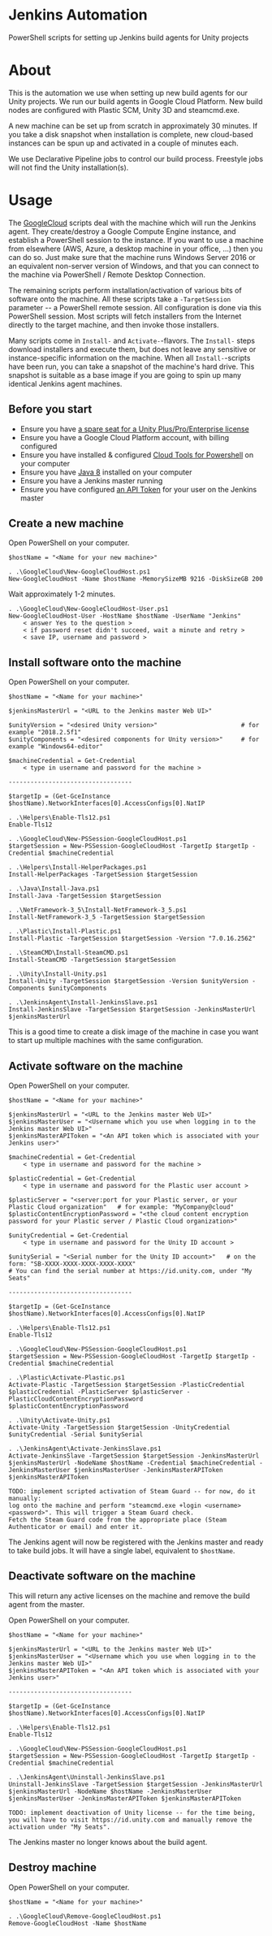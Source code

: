 # Jenkins Automation

PowerShell scripts for setting up Jenkins build agents for Unity projects

# About

This is the automation we use when setting up new build agents for our Unity projects. We run our build agents in Google Cloud Platform.
New build nodes are configured with Plastic SCM, Unity 3D and steamcmd.exe.

A new machine can be set up from scratch in approximately 30 minutes. If you take a disk snapshot when installation is complete, new cloud-based instances can be spun up and activated in a couple of minutes each.

We use Declarative Pipeline jobs to control our build process. Freestyle jobs will not find the Unity installation(s).

# Usage

The [GoogleCloud](GoogleCloud) scripts deal with the machine which will run the Jenkins agent. They create/destroy a Google Compute Engine instance,
and establish a PowerShell session to the instance. If you want to use a machine from elsewhere (AWS, Azure, a desktop machine in your office, ...) then you can do so.
Just make sure that the machine runs Windows Server 2016 or an equivalent non-server version of Windows, and that you can connect to the machine via PowerShell / Remote Desktop Connection.

The remaining scripts perform installation/activation of various bits of software onto the machine.
All these scripts take a `-TargetSession` parameter -- a PowerShell remote session. All configuration is done via this PowerShell session.
Most scripts will fetch installers from the Internet directly to the target machine, and then invoke those installers.

Many scripts come in `Install-` and `Activate-`-flavors. The `Install-` steps download installers and execute them, but does not leave any sensitive or instance-specific information on the machine. When all `Install-`-scripts have been run, you can take a snapshot of the machine's hard drive. This snapshot is suitable as a base image if you are going to spin up many identical Jenkins agent machines.

## Before you start

- Ensure you have [a spare seat for a Unity Plus/Pro/Enterprise license](https://github.com/falldamagestudio/JenkinsAutomation/tree/master/Unity#license-management)
- Ensure you have a Google Cloud Platform account, with billing configured
- Ensure you have installed & configured [Cloud Tools for Powershell](https://cloud.google.com/tools/powershell/docs/quickstart) on your computer
- Ensure you have [Java 8](https://www.oracle.com/technetwork/java/javase/downloads/jre8-downloads-2133155.html) installed on your computer
- Ensure you have a Jenkins master running
- Ensure you have configured [an API Token](https://jenkins.io/blog/2018/07/02/new-api-token-system/) for your user on the Jenkins master

## Create a new machine

Open PowerShell on your computer.
```
$hostName = "<Name for your new machine>"

. .\GoogleCloud\New-GoogleCloudHost.ps1
New-GoogleCloudHost -Name $hostName -MemorySizeMB 9216 -DiskSizeGB 200
```
Wait approximately 1-2 minutes.
```
. .\GoogleCloud\New-GoogleCloudHost-User.ps1
New-GoogleCloudHost-User -HostName $hostName -UserName "Jenkins"
	< answer Yes to the question >
	< if password reset didn't succeed, wait a minute and retry >
	< save IP, username and password >
```

## Install software onto the machine

Open PowerShell on your computer.
```
$hostName = "<Name for your machine>"

$jenkinsMasterUrl = "<URL to the Jenkins master Web UI>"

$unityVersion = "<desired Unity version>"                       # for example "2018.2.5f1"
$unityComponents = "<desired components for Unity version>"     # for example "Windows64-editor"

$machineCredential = Get-Credential
	< type in username and password for the machine >

----------------------------------

$targetIp = (Get-GceInstance $hostName).NetworkInterfaces[0].AccessConfigs[0].NatIP

. .\Helpers\Enable-Tls12.ps1
Enable-Tls12

. .\GoogleCloud\New-PSSession-GoogleCloudHost.ps1
$targetSession = New-PSSession-GoogleCloudHost -TargetIp $targetIp -Credential $machineCredential

. .\Helpers\Install-HelperPackages.ps1
Install-HelperPackages -TargetSession $targetSession

. .\Java\Install-Java.ps1
Install-Java -TargetSession $targetSession

. .\NetFramework-3_5\Install-NetFramework-3_5.ps1
Install-NetFramework-3_5 -TargetSession $targetSession

. .\Plastic\Install-Plastic.ps1
Install-Plastic -TargetSession $targetSession -Version "7.0.16.2562"

. .\SteamCMD\Install-SteamCMD.ps1
Install-SteamCMD -TargetSession $targetSession

. .\Unity\Install-Unity.ps1
Install-Unity -TargetSession $targetSession -Version $unityVersion -Components $unityComponents

. .\JenkinsAgent\Install-JenkinsSlave.ps1 
Install-JenkinsSlave -TargetSession $targetSession -JenkinsMasterUrl $jenkinsMasterUrl
```

This is a good time to create a disk image of the machine in case you want to start up multiple machines with the same configuration.

## Activate software on the machine

Open PowerShell on your computer.
```
$hostName = "<Name for your machine>"

$jenkinsMasterUrl = "<URL to the Jenkins master Web UI>"
$jenkinsMasterUser = "<Username which you use when logging in to the Jenkins master Web UI>"
$jenkinsMasterAPIToken = "<An API token which is associated with your Jenkins user>"

$machineCredential = Get-Credential
	< type in username and password for the machine >

$plasticCredential = Get-Credential
	< type in username and password for the Plastic user account >

$plasticServer = "<server:port for your Plastic server, or your Plastic Cloud organization"   # for example: "MyCompany@cloud"
$plasticContentEncryptionPassword = "<the cloud content encryption password for your Plastic server / Plastic Cloud organization>"

$unityCredential = Get-Credential
	< type in username and password for the Unity ID account >

$unitySerial = "<Serial number for the Unity ID account>"   # on the form: "SB-XXXX-XXXX-XXXX-XXXX-XXXX"
# You can find the serial number at https://id.unity.com, under "My Seats"

----------------------------------

$targetIp = (Get-GceInstance $hostName).NetworkInterfaces[0].AccessConfigs[0].NatIP

. .\Helpers\Enable-Tls12.ps1
Enable-Tls12

. .\GoogleCloud\New-PSSession-GoogleCloudHost.ps1
$targetSession = New-PSSession-GoogleCloudHost -TargetIp $targetIp -Credential $machineCredential

. .\Plastic\Activate-Plastic.ps1
Activate-Plastic -TargetSession $targetSession -PlasticCredential $plasticCredential -PlasticServer $plasticServer -PlasticCloudContentEncryptionPassword $plasticContentEncryptionPassword

. .\Unity\Activate-Unity.ps1
Activate-Unity -TargetSession $targetSession -UnityCredential $unityCredential -Serial $unitySerial

. .\JenkinsAgent\Activate-JenkinsSlave.ps1 
Activate-JenkinsSlave -TargetSession $targetSession -JenkinsMasterUrl $jenkinsMasterUrl -NodeName $hostName -Credential $machineCredential -JenkinsMasterUser $jenkinsMasterUser -JenkinsMasterAPIToken $jenkinsMasterAPIToken

TODO: implement scripted activation of Steam Guard -- for now, do it manually:
log onto the machine and perform "steamcmd.exe +login <username> <password>". This will trigger a Steam Guard check.
Fetch the Steam Guard code from the appropriate place (Steam Authenticator or email) and enter it.
```

The Jenkins agent will now be registered with the Jenkins master and ready to take build jobs. It will have a single label, equivalent to `$hostName`.

## Deactivate software on the machine

This will return any active licenses on the machine and remove the build agent from the master.

Open PowerShell on your computer.
```
$hostName = "<Name for your machine>"

$jenkinsMasterUrl = "<URL to the Jenkins master Web UI>"
$jenkinsMasterUser = "<Username which you use when logging in to the Jenkins master Web UI>"
$jenkinsMasterAPIToken = "<An API token which is associated with your Jenkins user>"

----------------------------------

$targetIp = (Get-GceInstance $hostName).NetworkInterfaces[0].AccessConfigs[0].NatIP

. .\Helpers\Enable-Tls12.ps1
Enable-Tls12

. .\GoogleCloud\New-PSSession-GoogleCloudHost.ps1
$targetSession = New-PSSession-GoogleCloudHost -TargetIp $targetIp -Credential $machineCredential

. .\JenkinsAgent\Uninstall-JenkinsSlave.ps1
Uninstall-JenkinsSlave -TargetSession $targetSession -JenkinsMasterUrl $jenkinsMasterUrl -NodeName $hostName -JenkinsMasterUser $jenkinsMasterUser -JenkinsMasterAPIToken $jenkinsMasterAPIToken

TODO: implement deactivation of Unity license -- for the time being, you will have to visit https://id.unity.com and manually remove the activation under "My Seats".
```

The Jenkins master no longer knows about the build agent.

## Destroy machine

Open PowerShell on your computer.
```
$hostName = "<Name for your machine>"

. .\GoogleCloud\Remove-GoogleCloudHost.ps1
Remove-GoogleCloudHost -Name $hostName
```
